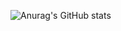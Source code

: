 ![Anurag's GitHub stats](https://github-readme-stats.vercel.app/api?username=GabrielVY&show_icons=true&theme=midnight-purple)

<!---
GabrielVY/GabrielVY is a ✨ special ✨ repository because its `README.md` (this file) appears on your GitHub profile.
You can click the Preview link to take a look at your changes.
--->
